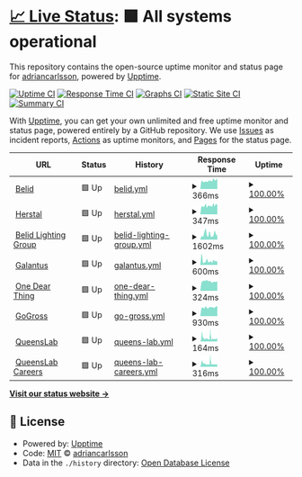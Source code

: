 # [📈 Live Status](https://adriancarlsson.github.io/uptime-adrian): <!--live status--> **🟩 All systems operational**

This repository contains the open-source uptime monitor and status page for [adriancarlsson](https://adriancarlsson.github.io/uptime-adrian), powered by [Upptime](https://github.com/upptime/upptime).

[![Uptime CI](https://github.com/adriancarlsson/uptime-adrian/workflows/Uptime%20CI/badge.svg)](https://github.com/adriancarlsson/uptime-adrian/actions?query=workflow%3A%22Uptime+CI%22)
[![Response Time CI](https://github.com/adriancarlsson/uptime-adrian/workflows/Response%20Time%20CI/badge.svg)](https://github.com/adriancarlsson/uptime-adrian/actions?query=workflow%3A%22Response+Time+CI%22)
[![Graphs CI](https://github.com/adriancarlsson/uptime-adrian/workflows/Graphs%20CI/badge.svg)](https://github.com/adriancarlsson/uptime-adrian/actions?query=workflow%3A%22Graphs+CI%22)
[![Static Site CI](https://github.com/adriancarlsson/uptime-adrian/workflows/Static%20Site%20CI/badge.svg)](https://github.com/adriancarlsson/uptime-adrian/actions?query=workflow%3A%22Static+Site+CI%22)
[![Summary CI](https://github.com/adriancarlsson/uptime-adrian/workflows/Summary%20CI/badge.svg)](https://github.com/adriancarlsson/uptime-adrian/actions?query=workflow%3A%22Summary+CI%22)

With [Upptime](https://upptime.js.org), you can get your own unlimited and free uptime monitor and status page, powered entirely by a GitHub repository. We use [Issues](https://github.com/adriancarlsson/uptime-adrian/issues) as incident reports, [Actions](https://github.com/adriancarlsson/uptime-adrian/actions) as uptime monitors, and [Pages](https://adriancarlsson.github.io/uptime-adrian) for the status page.

<!--start: status pages-->
<!-- This summary is generated by Upptime (https://github.com/upptime/upptime) -->
<!-- Do not edit this manually, your changes will be overwritten -->
<!-- prettier-ignore -->
| URL | Status | History | Response Time | Uptime |
| --- | ------ | ------- | ------------- | ------ |
| <img alt="" src="https://icons.duckduckgo.com/ip3/www.belid.se.ico" height="13"> [Belid](https://www.belid.se/sv-se) | 🟩 Up | [belid.yml](https://github.com/adriancarlsson/uptime-adrian/commits/HEAD/history/belid.yml) | <details><summary><img alt="Response time graph" src="./graphs/belid/response-time-week.png" height="20"> 366ms</summary><br><a href="https://adriancarlsson.github.io/uptime-adrian/history/belid"><img alt="Response time 366" src="https://img.shields.io/endpoint?url=https%3A%2F%2Fraw.githubusercontent.com%2Fadriancarlsson%2Fuptime-adrian%2FHEAD%2Fapi%2Fbelid%2Fresponse-time.json"></a><br><a href="https://adriancarlsson.github.io/uptime-adrian/history/belid"><img alt="24-hour response time 376" src="https://img.shields.io/endpoint?url=https%3A%2F%2Fraw.githubusercontent.com%2Fadriancarlsson%2Fuptime-adrian%2FHEAD%2Fapi%2Fbelid%2Fresponse-time-day.json"></a><br><a href="https://adriancarlsson.github.io/uptime-adrian/history/belid"><img alt="7-day response time 366" src="https://img.shields.io/endpoint?url=https%3A%2F%2Fraw.githubusercontent.com%2Fadriancarlsson%2Fuptime-adrian%2FHEAD%2Fapi%2Fbelid%2Fresponse-time-week.json"></a><br><a href="https://adriancarlsson.github.io/uptime-adrian/history/belid"><img alt="30-day response time 366" src="https://img.shields.io/endpoint?url=https%3A%2F%2Fraw.githubusercontent.com%2Fadriancarlsson%2Fuptime-adrian%2FHEAD%2Fapi%2Fbelid%2Fresponse-time-month.json"></a><br><a href="https://adriancarlsson.github.io/uptime-adrian/history/belid"><img alt="1-year response time 366" src="https://img.shields.io/endpoint?url=https%3A%2F%2Fraw.githubusercontent.com%2Fadriancarlsson%2Fuptime-adrian%2FHEAD%2Fapi%2Fbelid%2Fresponse-time-year.json"></a></details> | <details><summary><a href="https://adriancarlsson.github.io/uptime-adrian/history/belid">100.00%</a></summary><a href="https://adriancarlsson.github.io/uptime-adrian/history/belid"><img alt="All-time uptime 100.00%" src="https://img.shields.io/endpoint?url=https%3A%2F%2Fraw.githubusercontent.com%2Fadriancarlsson%2Fuptime-adrian%2FHEAD%2Fapi%2Fbelid%2Fuptime.json"></a><br><a href="https://adriancarlsson.github.io/uptime-adrian/history/belid"><img alt="24-hour uptime 100.00%" src="https://img.shields.io/endpoint?url=https%3A%2F%2Fraw.githubusercontent.com%2Fadriancarlsson%2Fuptime-adrian%2FHEAD%2Fapi%2Fbelid%2Fuptime-day.json"></a><br><a href="https://adriancarlsson.github.io/uptime-adrian/history/belid"><img alt="7-day uptime 100.00%" src="https://img.shields.io/endpoint?url=https%3A%2F%2Fraw.githubusercontent.com%2Fadriancarlsson%2Fuptime-adrian%2FHEAD%2Fapi%2Fbelid%2Fuptime-week.json"></a><br><a href="https://adriancarlsson.github.io/uptime-adrian/history/belid"><img alt="30-day uptime 100.00%" src="https://img.shields.io/endpoint?url=https%3A%2F%2Fraw.githubusercontent.com%2Fadriancarlsson%2Fuptime-adrian%2FHEAD%2Fapi%2Fbelid%2Fuptime-month.json"></a><br><a href="https://adriancarlsson.github.io/uptime-adrian/history/belid"><img alt="1-year uptime 100.00%" src="https://img.shields.io/endpoint?url=https%3A%2F%2Fraw.githubusercontent.com%2Fadriancarlsson%2Fuptime-adrian%2FHEAD%2Fapi%2Fbelid%2Fuptime-year.json"></a></details>
| <img alt="" src="https://icons.duckduckgo.com/ip3/www.herstal.dk.ico" height="13"> [Herstal](https://www.herstal.dk) | 🟩 Up | [herstal.yml](https://github.com/adriancarlsson/uptime-adrian/commits/HEAD/history/herstal.yml) | <details><summary><img alt="Response time graph" src="./graphs/herstal/response-time-week.png" height="20"> 347ms</summary><br><a href="https://adriancarlsson.github.io/uptime-adrian/history/herstal"><img alt="Response time 347" src="https://img.shields.io/endpoint?url=https%3A%2F%2Fraw.githubusercontent.com%2Fadriancarlsson%2Fuptime-adrian%2FHEAD%2Fapi%2Fherstal%2Fresponse-time.json"></a><br><a href="https://adriancarlsson.github.io/uptime-adrian/history/herstal"><img alt="24-hour response time 356" src="https://img.shields.io/endpoint?url=https%3A%2F%2Fraw.githubusercontent.com%2Fadriancarlsson%2Fuptime-adrian%2FHEAD%2Fapi%2Fherstal%2Fresponse-time-day.json"></a><br><a href="https://adriancarlsson.github.io/uptime-adrian/history/herstal"><img alt="7-day response time 347" src="https://img.shields.io/endpoint?url=https%3A%2F%2Fraw.githubusercontent.com%2Fadriancarlsson%2Fuptime-adrian%2FHEAD%2Fapi%2Fherstal%2Fresponse-time-week.json"></a><br><a href="https://adriancarlsson.github.io/uptime-adrian/history/herstal"><img alt="30-day response time 347" src="https://img.shields.io/endpoint?url=https%3A%2F%2Fraw.githubusercontent.com%2Fadriancarlsson%2Fuptime-adrian%2FHEAD%2Fapi%2Fherstal%2Fresponse-time-month.json"></a><br><a href="https://adriancarlsson.github.io/uptime-adrian/history/herstal"><img alt="1-year response time 347" src="https://img.shields.io/endpoint?url=https%3A%2F%2Fraw.githubusercontent.com%2Fadriancarlsson%2Fuptime-adrian%2FHEAD%2Fapi%2Fherstal%2Fresponse-time-year.json"></a></details> | <details><summary><a href="https://adriancarlsson.github.io/uptime-adrian/history/herstal">100.00%</a></summary><a href="https://adriancarlsson.github.io/uptime-adrian/history/herstal"><img alt="All-time uptime 100.00%" src="https://img.shields.io/endpoint?url=https%3A%2F%2Fraw.githubusercontent.com%2Fadriancarlsson%2Fuptime-adrian%2FHEAD%2Fapi%2Fherstal%2Fuptime.json"></a><br><a href="https://adriancarlsson.github.io/uptime-adrian/history/herstal"><img alt="24-hour uptime 100.00%" src="https://img.shields.io/endpoint?url=https%3A%2F%2Fraw.githubusercontent.com%2Fadriancarlsson%2Fuptime-adrian%2FHEAD%2Fapi%2Fherstal%2Fuptime-day.json"></a><br><a href="https://adriancarlsson.github.io/uptime-adrian/history/herstal"><img alt="7-day uptime 100.00%" src="https://img.shields.io/endpoint?url=https%3A%2F%2Fraw.githubusercontent.com%2Fadriancarlsson%2Fuptime-adrian%2FHEAD%2Fapi%2Fherstal%2Fuptime-week.json"></a><br><a href="https://adriancarlsson.github.io/uptime-adrian/history/herstal"><img alt="30-day uptime 100.00%" src="https://img.shields.io/endpoint?url=https%3A%2F%2Fraw.githubusercontent.com%2Fadriancarlsson%2Fuptime-adrian%2FHEAD%2Fapi%2Fherstal%2Fuptime-month.json"></a><br><a href="https://adriancarlsson.github.io/uptime-adrian/history/herstal"><img alt="1-year uptime 100.00%" src="https://img.shields.io/endpoint?url=https%3A%2F%2Fraw.githubusercontent.com%2Fadriancarlsson%2Fuptime-adrian%2FHEAD%2Fapi%2Fherstal%2Fuptime-year.json"></a></details>
| <img alt="" src="https://icons.duckduckgo.com/ip3/www.belidlightinggroup.com.ico" height="13"> [Belid Lighting Group](https://www.belidlightinggroup.com/sv-se) | 🟩 Up | [belid-lighting-group.yml](https://github.com/adriancarlsson/uptime-adrian/commits/HEAD/history/belid-lighting-group.yml) | <details><summary><img alt="Response time graph" src="./graphs/belid-lighting-group/response-time-week.png" height="20"> 1602ms</summary><br><a href="https://adriancarlsson.github.io/uptime-adrian/history/belid-lighting-group"><img alt="Response time 1602" src="https://img.shields.io/endpoint?url=https%3A%2F%2Fraw.githubusercontent.com%2Fadriancarlsson%2Fuptime-adrian%2FHEAD%2Fapi%2Fbelid-lighting-group%2Fresponse-time.json"></a><br><a href="https://adriancarlsson.github.io/uptime-adrian/history/belid-lighting-group"><img alt="24-hour response time 1659" src="https://img.shields.io/endpoint?url=https%3A%2F%2Fraw.githubusercontent.com%2Fadriancarlsson%2Fuptime-adrian%2FHEAD%2Fapi%2Fbelid-lighting-group%2Fresponse-time-day.json"></a><br><a href="https://adriancarlsson.github.io/uptime-adrian/history/belid-lighting-group"><img alt="7-day response time 1602" src="https://img.shields.io/endpoint?url=https%3A%2F%2Fraw.githubusercontent.com%2Fadriancarlsson%2Fuptime-adrian%2FHEAD%2Fapi%2Fbelid-lighting-group%2Fresponse-time-week.json"></a><br><a href="https://adriancarlsson.github.io/uptime-adrian/history/belid-lighting-group"><img alt="30-day response time 1602" src="https://img.shields.io/endpoint?url=https%3A%2F%2Fraw.githubusercontent.com%2Fadriancarlsson%2Fuptime-adrian%2FHEAD%2Fapi%2Fbelid-lighting-group%2Fresponse-time-month.json"></a><br><a href="https://adriancarlsson.github.io/uptime-adrian/history/belid-lighting-group"><img alt="1-year response time 1602" src="https://img.shields.io/endpoint?url=https%3A%2F%2Fraw.githubusercontent.com%2Fadriancarlsson%2Fuptime-adrian%2FHEAD%2Fapi%2Fbelid-lighting-group%2Fresponse-time-year.json"></a></details> | <details><summary><a href="https://adriancarlsson.github.io/uptime-adrian/history/belid-lighting-group">100.00%</a></summary><a href="https://adriancarlsson.github.io/uptime-adrian/history/belid-lighting-group"><img alt="All-time uptime 100.00%" src="https://img.shields.io/endpoint?url=https%3A%2F%2Fraw.githubusercontent.com%2Fadriancarlsson%2Fuptime-adrian%2FHEAD%2Fapi%2Fbelid-lighting-group%2Fuptime.json"></a><br><a href="https://adriancarlsson.github.io/uptime-adrian/history/belid-lighting-group"><img alt="24-hour uptime 100.00%" src="https://img.shields.io/endpoint?url=https%3A%2F%2Fraw.githubusercontent.com%2Fadriancarlsson%2Fuptime-adrian%2FHEAD%2Fapi%2Fbelid-lighting-group%2Fuptime-day.json"></a><br><a href="https://adriancarlsson.github.io/uptime-adrian/history/belid-lighting-group"><img alt="7-day uptime 100.00%" src="https://img.shields.io/endpoint?url=https%3A%2F%2Fraw.githubusercontent.com%2Fadriancarlsson%2Fuptime-adrian%2FHEAD%2Fapi%2Fbelid-lighting-group%2Fuptime-week.json"></a><br><a href="https://adriancarlsson.github.io/uptime-adrian/history/belid-lighting-group"><img alt="30-day uptime 100.00%" src="https://img.shields.io/endpoint?url=https%3A%2F%2Fraw.githubusercontent.com%2Fadriancarlsson%2Fuptime-adrian%2FHEAD%2Fapi%2Fbelid-lighting-group%2Fuptime-month.json"></a><br><a href="https://adriancarlsson.github.io/uptime-adrian/history/belid-lighting-group"><img alt="1-year uptime 100.00%" src="https://img.shields.io/endpoint?url=https%3A%2F%2Fraw.githubusercontent.com%2Fadriancarlsson%2Fuptime-adrian%2FHEAD%2Fapi%2Fbelid-lighting-group%2Fuptime-year.json"></a></details>
| <img alt="" src="https://icons.duckduckgo.com/ip3/www.galantus.se.ico" height="13"> [Galantus](https://www.galantus.se) | 🟩 Up | [galantus.yml](https://github.com/adriancarlsson/uptime-adrian/commits/HEAD/history/galantus.yml) | <details><summary><img alt="Response time graph" src="./graphs/galantus/response-time-week.png" height="20"> 600ms</summary><br><a href="https://adriancarlsson.github.io/uptime-adrian/history/galantus"><img alt="Response time 600" src="https://img.shields.io/endpoint?url=https%3A%2F%2Fraw.githubusercontent.com%2Fadriancarlsson%2Fuptime-adrian%2FHEAD%2Fapi%2Fgalantus%2Fresponse-time.json"></a><br><a href="https://adriancarlsson.github.io/uptime-adrian/history/galantus"><img alt="24-hour response time 576" src="https://img.shields.io/endpoint?url=https%3A%2F%2Fraw.githubusercontent.com%2Fadriancarlsson%2Fuptime-adrian%2FHEAD%2Fapi%2Fgalantus%2Fresponse-time-day.json"></a><br><a href="https://adriancarlsson.github.io/uptime-adrian/history/galantus"><img alt="7-day response time 600" src="https://img.shields.io/endpoint?url=https%3A%2F%2Fraw.githubusercontent.com%2Fadriancarlsson%2Fuptime-adrian%2FHEAD%2Fapi%2Fgalantus%2Fresponse-time-week.json"></a><br><a href="https://adriancarlsson.github.io/uptime-adrian/history/galantus"><img alt="30-day response time 600" src="https://img.shields.io/endpoint?url=https%3A%2F%2Fraw.githubusercontent.com%2Fadriancarlsson%2Fuptime-adrian%2FHEAD%2Fapi%2Fgalantus%2Fresponse-time-month.json"></a><br><a href="https://adriancarlsson.github.io/uptime-adrian/history/galantus"><img alt="1-year response time 600" src="https://img.shields.io/endpoint?url=https%3A%2F%2Fraw.githubusercontent.com%2Fadriancarlsson%2Fuptime-adrian%2FHEAD%2Fapi%2Fgalantus%2Fresponse-time-year.json"></a></details> | <details><summary><a href="https://adriancarlsson.github.io/uptime-adrian/history/galantus">100.00%</a></summary><a href="https://adriancarlsson.github.io/uptime-adrian/history/galantus"><img alt="All-time uptime 100.00%" src="https://img.shields.io/endpoint?url=https%3A%2F%2Fraw.githubusercontent.com%2Fadriancarlsson%2Fuptime-adrian%2FHEAD%2Fapi%2Fgalantus%2Fuptime.json"></a><br><a href="https://adriancarlsson.github.io/uptime-adrian/history/galantus"><img alt="24-hour uptime 100.00%" src="https://img.shields.io/endpoint?url=https%3A%2F%2Fraw.githubusercontent.com%2Fadriancarlsson%2Fuptime-adrian%2FHEAD%2Fapi%2Fgalantus%2Fuptime-day.json"></a><br><a href="https://adriancarlsson.github.io/uptime-adrian/history/galantus"><img alt="7-day uptime 100.00%" src="https://img.shields.io/endpoint?url=https%3A%2F%2Fraw.githubusercontent.com%2Fadriancarlsson%2Fuptime-adrian%2FHEAD%2Fapi%2Fgalantus%2Fuptime-week.json"></a><br><a href="https://adriancarlsson.github.io/uptime-adrian/history/galantus"><img alt="30-day uptime 100.00%" src="https://img.shields.io/endpoint?url=https%3A%2F%2Fraw.githubusercontent.com%2Fadriancarlsson%2Fuptime-adrian%2FHEAD%2Fapi%2Fgalantus%2Fuptime-month.json"></a><br><a href="https://adriancarlsson.github.io/uptime-adrian/history/galantus"><img alt="1-year uptime 100.00%" src="https://img.shields.io/endpoint?url=https%3A%2F%2Fraw.githubusercontent.com%2Fadriancarlsson%2Fuptime-adrian%2FHEAD%2Fapi%2Fgalantus%2Fuptime-year.json"></a></details>
| <img alt="" src="https://icons.duckduckgo.com/ip3/onedearthing.com.ico" height="13"> [One Dear Thing](https://onedearthing.com) | 🟩 Up | [one-dear-thing.yml](https://github.com/adriancarlsson/uptime-adrian/commits/HEAD/history/one-dear-thing.yml) | <details><summary><img alt="Response time graph" src="./graphs/one-dear-thing/response-time-week.png" height="20"> 324ms</summary><br><a href="https://adriancarlsson.github.io/uptime-adrian/history/one-dear-thing"><img alt="Response time 324" src="https://img.shields.io/endpoint?url=https%3A%2F%2Fraw.githubusercontent.com%2Fadriancarlsson%2Fuptime-adrian%2FHEAD%2Fapi%2Fone-dear-thing%2Fresponse-time.json"></a><br><a href="https://adriancarlsson.github.io/uptime-adrian/history/one-dear-thing"><img alt="24-hour response time 321" src="https://img.shields.io/endpoint?url=https%3A%2F%2Fraw.githubusercontent.com%2Fadriancarlsson%2Fuptime-adrian%2FHEAD%2Fapi%2Fone-dear-thing%2Fresponse-time-day.json"></a><br><a href="https://adriancarlsson.github.io/uptime-adrian/history/one-dear-thing"><img alt="7-day response time 324" src="https://img.shields.io/endpoint?url=https%3A%2F%2Fraw.githubusercontent.com%2Fadriancarlsson%2Fuptime-adrian%2FHEAD%2Fapi%2Fone-dear-thing%2Fresponse-time-week.json"></a><br><a href="https://adriancarlsson.github.io/uptime-adrian/history/one-dear-thing"><img alt="30-day response time 324" src="https://img.shields.io/endpoint?url=https%3A%2F%2Fraw.githubusercontent.com%2Fadriancarlsson%2Fuptime-adrian%2FHEAD%2Fapi%2Fone-dear-thing%2Fresponse-time-month.json"></a><br><a href="https://adriancarlsson.github.io/uptime-adrian/history/one-dear-thing"><img alt="1-year response time 324" src="https://img.shields.io/endpoint?url=https%3A%2F%2Fraw.githubusercontent.com%2Fadriancarlsson%2Fuptime-adrian%2FHEAD%2Fapi%2Fone-dear-thing%2Fresponse-time-year.json"></a></details> | <details><summary><a href="https://adriancarlsson.github.io/uptime-adrian/history/one-dear-thing">100.00%</a></summary><a href="https://adriancarlsson.github.io/uptime-adrian/history/one-dear-thing"><img alt="All-time uptime 100.00%" src="https://img.shields.io/endpoint?url=https%3A%2F%2Fraw.githubusercontent.com%2Fadriancarlsson%2Fuptime-adrian%2FHEAD%2Fapi%2Fone-dear-thing%2Fuptime.json"></a><br><a href="https://adriancarlsson.github.io/uptime-adrian/history/one-dear-thing"><img alt="24-hour uptime 100.00%" src="https://img.shields.io/endpoint?url=https%3A%2F%2Fraw.githubusercontent.com%2Fadriancarlsson%2Fuptime-adrian%2FHEAD%2Fapi%2Fone-dear-thing%2Fuptime-day.json"></a><br><a href="https://adriancarlsson.github.io/uptime-adrian/history/one-dear-thing"><img alt="7-day uptime 100.00%" src="https://img.shields.io/endpoint?url=https%3A%2F%2Fraw.githubusercontent.com%2Fadriancarlsson%2Fuptime-adrian%2FHEAD%2Fapi%2Fone-dear-thing%2Fuptime-week.json"></a><br><a href="https://adriancarlsson.github.io/uptime-adrian/history/one-dear-thing"><img alt="30-day uptime 100.00%" src="https://img.shields.io/endpoint?url=https%3A%2F%2Fraw.githubusercontent.com%2Fadriancarlsson%2Fuptime-adrian%2FHEAD%2Fapi%2Fone-dear-thing%2Fuptime-month.json"></a><br><a href="https://adriancarlsson.github.io/uptime-adrian/history/one-dear-thing"><img alt="1-year uptime 100.00%" src="https://img.shields.io/endpoint?url=https%3A%2F%2Fraw.githubusercontent.com%2Fadriancarlsson%2Fuptime-adrian%2FHEAD%2Fapi%2Fone-dear-thing%2Fuptime-year.json"></a></details>
| <img alt="" src="https://icons.duckduckgo.com/ip3/gogross.se.ico" height="13"> [GoGross](https://gogross.se) | 🟩 Up | [go-gross.yml](https://github.com/adriancarlsson/uptime-adrian/commits/HEAD/history/go-gross.yml) | <details><summary><img alt="Response time graph" src="./graphs/go-gross/response-time-week.png" height="20"> 930ms</summary><br><a href="https://adriancarlsson.github.io/uptime-adrian/history/go-gross"><img alt="Response time 930" src="https://img.shields.io/endpoint?url=https%3A%2F%2Fraw.githubusercontent.com%2Fadriancarlsson%2Fuptime-adrian%2FHEAD%2Fapi%2Fgo-gross%2Fresponse-time.json"></a><br><a href="https://adriancarlsson.github.io/uptime-adrian/history/go-gross"><img alt="24-hour response time 950" src="https://img.shields.io/endpoint?url=https%3A%2F%2Fraw.githubusercontent.com%2Fadriancarlsson%2Fuptime-adrian%2FHEAD%2Fapi%2Fgo-gross%2Fresponse-time-day.json"></a><br><a href="https://adriancarlsson.github.io/uptime-adrian/history/go-gross"><img alt="7-day response time 930" src="https://img.shields.io/endpoint?url=https%3A%2F%2Fraw.githubusercontent.com%2Fadriancarlsson%2Fuptime-adrian%2FHEAD%2Fapi%2Fgo-gross%2Fresponse-time-week.json"></a><br><a href="https://adriancarlsson.github.io/uptime-adrian/history/go-gross"><img alt="30-day response time 930" src="https://img.shields.io/endpoint?url=https%3A%2F%2Fraw.githubusercontent.com%2Fadriancarlsson%2Fuptime-adrian%2FHEAD%2Fapi%2Fgo-gross%2Fresponse-time-month.json"></a><br><a href="https://adriancarlsson.github.io/uptime-adrian/history/go-gross"><img alt="1-year response time 930" src="https://img.shields.io/endpoint?url=https%3A%2F%2Fraw.githubusercontent.com%2Fadriancarlsson%2Fuptime-adrian%2FHEAD%2Fapi%2Fgo-gross%2Fresponse-time-year.json"></a></details> | <details><summary><a href="https://adriancarlsson.github.io/uptime-adrian/history/go-gross">100.00%</a></summary><a href="https://adriancarlsson.github.io/uptime-adrian/history/go-gross"><img alt="All-time uptime 100.00%" src="https://img.shields.io/endpoint?url=https%3A%2F%2Fraw.githubusercontent.com%2Fadriancarlsson%2Fuptime-adrian%2FHEAD%2Fapi%2Fgo-gross%2Fuptime.json"></a><br><a href="https://adriancarlsson.github.io/uptime-adrian/history/go-gross"><img alt="24-hour uptime 100.00%" src="https://img.shields.io/endpoint?url=https%3A%2F%2Fraw.githubusercontent.com%2Fadriancarlsson%2Fuptime-adrian%2FHEAD%2Fapi%2Fgo-gross%2Fuptime-day.json"></a><br><a href="https://adriancarlsson.github.io/uptime-adrian/history/go-gross"><img alt="7-day uptime 100.00%" src="https://img.shields.io/endpoint?url=https%3A%2F%2Fraw.githubusercontent.com%2Fadriancarlsson%2Fuptime-adrian%2FHEAD%2Fapi%2Fgo-gross%2Fuptime-week.json"></a><br><a href="https://adriancarlsson.github.io/uptime-adrian/history/go-gross"><img alt="30-day uptime 100.00%" src="https://img.shields.io/endpoint?url=https%3A%2F%2Fraw.githubusercontent.com%2Fadriancarlsson%2Fuptime-adrian%2FHEAD%2Fapi%2Fgo-gross%2Fuptime-month.json"></a><br><a href="https://adriancarlsson.github.io/uptime-adrian/history/go-gross"><img alt="1-year uptime 100.00%" src="https://img.shields.io/endpoint?url=https%3A%2F%2Fraw.githubusercontent.com%2Fadriancarlsson%2Fuptime-adrian%2FHEAD%2Fapi%2Fgo-gross%2Fuptime-year.json"></a></details>
| <img alt="" src="https://icons.duckduckgo.com/ip3/www.queenslab.co.ico" height="13"> [QueensLab](https://www.queenslab.co) | 🟩 Up | [queens-lab.yml](https://github.com/adriancarlsson/uptime-adrian/commits/HEAD/history/queens-lab.yml) | <details><summary><img alt="Response time graph" src="./graphs/queens-lab/response-time-week.png" height="20"> 164ms</summary><br><a href="https://adriancarlsson.github.io/uptime-adrian/history/queens-lab"><img alt="Response time 164" src="https://img.shields.io/endpoint?url=https%3A%2F%2Fraw.githubusercontent.com%2Fadriancarlsson%2Fuptime-adrian%2FHEAD%2Fapi%2Fqueens-lab%2Fresponse-time.json"></a><br><a href="https://adriancarlsson.github.io/uptime-adrian/history/queens-lab"><img alt="24-hour response time 164" src="https://img.shields.io/endpoint?url=https%3A%2F%2Fraw.githubusercontent.com%2Fadriancarlsson%2Fuptime-adrian%2FHEAD%2Fapi%2Fqueens-lab%2Fresponse-time-day.json"></a><br><a href="https://adriancarlsson.github.io/uptime-adrian/history/queens-lab"><img alt="7-day response time 164" src="https://img.shields.io/endpoint?url=https%3A%2F%2Fraw.githubusercontent.com%2Fadriancarlsson%2Fuptime-adrian%2FHEAD%2Fapi%2Fqueens-lab%2Fresponse-time-week.json"></a><br><a href="https://adriancarlsson.github.io/uptime-adrian/history/queens-lab"><img alt="30-day response time 164" src="https://img.shields.io/endpoint?url=https%3A%2F%2Fraw.githubusercontent.com%2Fadriancarlsson%2Fuptime-adrian%2FHEAD%2Fapi%2Fqueens-lab%2Fresponse-time-month.json"></a><br><a href="https://adriancarlsson.github.io/uptime-adrian/history/queens-lab"><img alt="1-year response time 164" src="https://img.shields.io/endpoint?url=https%3A%2F%2Fraw.githubusercontent.com%2Fadriancarlsson%2Fuptime-adrian%2FHEAD%2Fapi%2Fqueens-lab%2Fresponse-time-year.json"></a></details> | <details><summary><a href="https://adriancarlsson.github.io/uptime-adrian/history/queens-lab">100.00%</a></summary><a href="https://adriancarlsson.github.io/uptime-adrian/history/queens-lab"><img alt="All-time uptime 100.00%" src="https://img.shields.io/endpoint?url=https%3A%2F%2Fraw.githubusercontent.com%2Fadriancarlsson%2Fuptime-adrian%2FHEAD%2Fapi%2Fqueens-lab%2Fuptime.json"></a><br><a href="https://adriancarlsson.github.io/uptime-adrian/history/queens-lab"><img alt="24-hour uptime 100.00%" src="https://img.shields.io/endpoint?url=https%3A%2F%2Fraw.githubusercontent.com%2Fadriancarlsson%2Fuptime-adrian%2FHEAD%2Fapi%2Fqueens-lab%2Fuptime-day.json"></a><br><a href="https://adriancarlsson.github.io/uptime-adrian/history/queens-lab"><img alt="7-day uptime 100.00%" src="https://img.shields.io/endpoint?url=https%3A%2F%2Fraw.githubusercontent.com%2Fadriancarlsson%2Fuptime-adrian%2FHEAD%2Fapi%2Fqueens-lab%2Fuptime-week.json"></a><br><a href="https://adriancarlsson.github.io/uptime-adrian/history/queens-lab"><img alt="30-day uptime 100.00%" src="https://img.shields.io/endpoint?url=https%3A%2F%2Fraw.githubusercontent.com%2Fadriancarlsson%2Fuptime-adrian%2FHEAD%2Fapi%2Fqueens-lab%2Fuptime-month.json"></a><br><a href="https://adriancarlsson.github.io/uptime-adrian/history/queens-lab"><img alt="1-year uptime 100.00%" src="https://img.shields.io/endpoint?url=https%3A%2F%2Fraw.githubusercontent.com%2Fadriancarlsson%2Fuptime-adrian%2FHEAD%2Fapi%2Fqueens-lab%2Fuptime-year.json"></a></details>
| <img alt="" src="https://icons.duckduckgo.com/ip3/join.queenslab.se.ico" height="13"> [QueensLab Careers](https://join.queenslab.se) | 🟩 Up | [queens-lab-careers.yml](https://github.com/adriancarlsson/uptime-adrian/commits/HEAD/history/queens-lab-careers.yml) | <details><summary><img alt="Response time graph" src="./graphs/queens-lab-careers/response-time-week.png" height="20"> 316ms</summary><br><a href="https://adriancarlsson.github.io/uptime-adrian/history/queens-lab-careers"><img alt="Response time 316" src="https://img.shields.io/endpoint?url=https%3A%2F%2Fraw.githubusercontent.com%2Fadriancarlsson%2Fuptime-adrian%2FHEAD%2Fapi%2Fqueens-lab-careers%2Fresponse-time.json"></a><br><a href="https://adriancarlsson.github.io/uptime-adrian/history/queens-lab-careers"><img alt="24-hour response time 322" src="https://img.shields.io/endpoint?url=https%3A%2F%2Fraw.githubusercontent.com%2Fadriancarlsson%2Fuptime-adrian%2FHEAD%2Fapi%2Fqueens-lab-careers%2Fresponse-time-day.json"></a><br><a href="https://adriancarlsson.github.io/uptime-adrian/history/queens-lab-careers"><img alt="7-day response time 316" src="https://img.shields.io/endpoint?url=https%3A%2F%2Fraw.githubusercontent.com%2Fadriancarlsson%2Fuptime-adrian%2FHEAD%2Fapi%2Fqueens-lab-careers%2Fresponse-time-week.json"></a><br><a href="https://adriancarlsson.github.io/uptime-adrian/history/queens-lab-careers"><img alt="30-day response time 316" src="https://img.shields.io/endpoint?url=https%3A%2F%2Fraw.githubusercontent.com%2Fadriancarlsson%2Fuptime-adrian%2FHEAD%2Fapi%2Fqueens-lab-careers%2Fresponse-time-month.json"></a><br><a href="https://adriancarlsson.github.io/uptime-adrian/history/queens-lab-careers"><img alt="1-year response time 316" src="https://img.shields.io/endpoint?url=https%3A%2F%2Fraw.githubusercontent.com%2Fadriancarlsson%2Fuptime-adrian%2FHEAD%2Fapi%2Fqueens-lab-careers%2Fresponse-time-year.json"></a></details> | <details><summary><a href="https://adriancarlsson.github.io/uptime-adrian/history/queens-lab-careers">100.00%</a></summary><a href="https://adriancarlsson.github.io/uptime-adrian/history/queens-lab-careers"><img alt="All-time uptime 100.00%" src="https://img.shields.io/endpoint?url=https%3A%2F%2Fraw.githubusercontent.com%2Fadriancarlsson%2Fuptime-adrian%2FHEAD%2Fapi%2Fqueens-lab-careers%2Fuptime.json"></a><br><a href="https://adriancarlsson.github.io/uptime-adrian/history/queens-lab-careers"><img alt="24-hour uptime 100.00%" src="https://img.shields.io/endpoint?url=https%3A%2F%2Fraw.githubusercontent.com%2Fadriancarlsson%2Fuptime-adrian%2FHEAD%2Fapi%2Fqueens-lab-careers%2Fuptime-day.json"></a><br><a href="https://adriancarlsson.github.io/uptime-adrian/history/queens-lab-careers"><img alt="7-day uptime 100.00%" src="https://img.shields.io/endpoint?url=https%3A%2F%2Fraw.githubusercontent.com%2Fadriancarlsson%2Fuptime-adrian%2FHEAD%2Fapi%2Fqueens-lab-careers%2Fuptime-week.json"></a><br><a href="https://adriancarlsson.github.io/uptime-adrian/history/queens-lab-careers"><img alt="30-day uptime 100.00%" src="https://img.shields.io/endpoint?url=https%3A%2F%2Fraw.githubusercontent.com%2Fadriancarlsson%2Fuptime-adrian%2FHEAD%2Fapi%2Fqueens-lab-careers%2Fuptime-month.json"></a><br><a href="https://adriancarlsson.github.io/uptime-adrian/history/queens-lab-careers"><img alt="1-year uptime 100.00%" src="https://img.shields.io/endpoint?url=https%3A%2F%2Fraw.githubusercontent.com%2Fadriancarlsson%2Fuptime-adrian%2FHEAD%2Fapi%2Fqueens-lab-careers%2Fuptime-year.json"></a></details>

<!--end: status pages-->

[**Visit our status website →**](https://adriancarlsson.github.io/uptime-adrian)

## 📄 License

- Powered by: [Upptime](https://github.com/upptime/upptime)
- Code: [MIT](./LICENSE) © [adriancarlsson](https://adriancarlsson.github.io/uptime-adrian)
- Data in the `./history` directory: [Open Database License](https://opendatacommons.org/licenses/odbl/1-0/)
